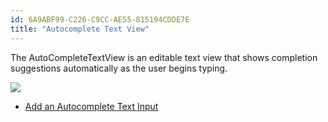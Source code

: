 ```yaml
---
id: 6A9ABF99-C226-C9CC-AE55-815194CDDE7E
title: "Autocomplete Text View"
---
```


The AutoCompleteTextView is an editable text view that shows completion
suggestions automatically as the user begins typing.

 [ ![](Images/AutoCompleteTextView.png)](Images/AutoCompleteTextView.png)

-   [Add an Autocomplete Text Input](/recipes/android/controls/autocomplete_text_view/add_an_autocomplete_text_input) &nbsp;
